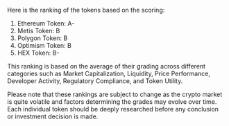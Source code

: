 Here is the ranking of the tokens based on the scoring:

1. Ethereum Token: A-
2. Metis Token: B
3. Polygon Token: B
4. Optimism Token: B
5. HEX Token: B-
   
This ranking is based on the average of their grading across different categories such as Market Capitalization, Liquidity, Price Performance, Developer Activity, Regulatory Compliance, and Token Utility.

Please note that these rankings are subject to change as the crypto market is quite volatile and factors determining the grades may evolve over time. Each individual token should be deeply researched before any conclusion or investment decision is made.